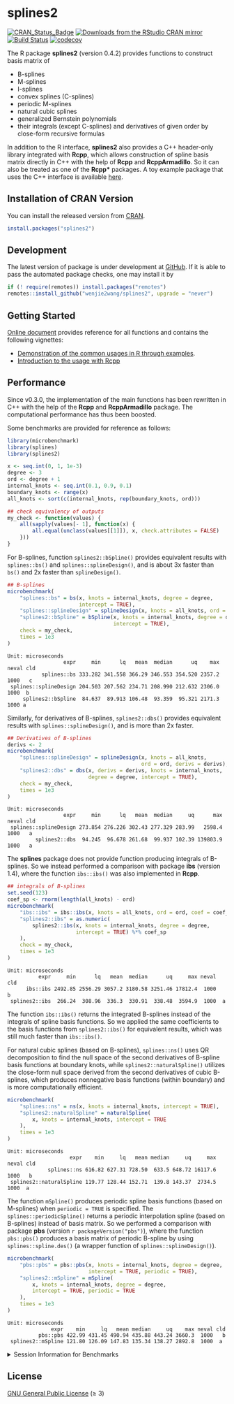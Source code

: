 splines2
================

[![CRAN\_Status\_Badge](https://www.r-pkg.org/badges/version/splines2)](https://CRAN.R-project.org/package=splines2)
[![Downloads from the RStudio CRAN
mirror](https://cranlogs.r-pkg.org/badges/splines2)](https://CRAN.R-project.org/package=splines2)
[![Build
Status](https://github.com/wenjie2wang/splines2/workflows/R-CMD-check/badge.svg)](https://github.com/wenjie2wang/splines2/actions)
[![codecov](https://codecov.io/gh/wenjie2wang/splines2/branch/main/graph/badge.svg)](https://codecov.io/gh/wenjie2wang/splines2)

The R package **splines2** (version 0.4.2) provides functions to
construct basis matrix of

-   B-splines
-   M-splines
-   I-splines
-   convex splines (C-splines)
-   periodic M-splines
-   natural cubic splines
-   generalized Bernstein polynomials
-   their integrals (except C-splines) and derivatives of given order by
    close-form recursive formulas

In addition to the R interface, **splines2** also provides a C++
header-only library integrated with **Rcpp**, which allows construction
of spline basis matrix directly in C++ with the help of **Rcpp** and
**RcppArmadillo**. So it can also be treated as one of the **Rcpp\***
packages. A toy example package that uses the C++ interface is available
[here](https://github.com/wenjie2wang/example-pkg-Rcpp-splines2).

## Installation of CRAN Version

You can install the released version from
[CRAN](https://CRAN.R-project.org/package=splines2).

``` r
install.packages("splines2")
```

## Development

The latest version of package is under development at
[GitHub](https://github.com/wenjie2wang/splines2). If it is able to pass
the automated package checks, one may install it by

``` r
if (! require(remotes)) install.packages("remotes")
remotes::install_github("wenjie2wang/splines2", upgrade = "never")
```

## Getting Started

[Online document](https://wwenjie.org/splines2) provides reference for
all functions and contains the following vignettes:

-   [Demonstration of the common usages in R through
    examples](https://wwenjie.org/splines2/articles/splines2-intro).
-   [Introduction to the usage with
    Rcpp](https://wwenjie.org/splines2/articles/splines2-wi-rcpp)

## Performance

Since v0.3.0, the implementation of the main functions has been
rewritten in C++ with the help of the **Rcpp** and **RcppArmadillo**
package. The computational performance has thus been boosted.

Some benchmarks are provided for reference as follows:

``` r
library(microbenchmark)
library(splines)
library(splines2)

x <- seq.int(0, 1, 1e-3)
degree <- 3
ord <- degree + 1
internal_knots <- seq.int(0.1, 0.9, 0.1)
boundary_knots <- range(x)
all_knots <- sort(c(internal_knots, rep(boundary_knots, ord)))

## check equivalency of outputs
my_check <- function(values) {
    all(sapply(values[- 1], function(x) {
        all.equal(unclass(values[[1]]), x, check.attributes = FALSE)
    }))
}
```

For B-splines, function `splines2::bSpline()` provides equivalent
results with `splines::bs()` and `splines::splineDesign()`, and is about
3x faster than `bs()` and 2x faster than `splineDesign()`.

``` r
## B-splines
microbenchmark(
    "splines::bs" = bs(x, knots = internal_knots, degree = degree,
                       intercept = TRUE),
    "splines::splineDesign" = splineDesign(x, knots = all_knots, ord = ord),
    "splines2::bSpline" = bSpline(x, knots = internal_knots, degree = degree,
                                  intercept = TRUE),
    check = my_check,
    times = 1e3
)
```

    Unit: microseconds
                      expr     min      lq   mean  median      uq    max neval cld
               splines::bs 333.282 341.558 366.29 346.553 354.520 2357.2  1000   c
     splines::splineDesign 204.503 207.562 234.71 208.990 212.632 2306.0  1000  b 
         splines2::bSpline  84.637  89.913 106.48  93.359  95.321 2171.3  1000 a  

Similarly, for derivatives of B-splines, `splines2::dbs()` provides
equivalent results with `splines::splineDesign()`, and is more than 2x
faster.

``` r
## Derivatives of B-splines
derivs <- 2
microbenchmark(
    "splines::splineDesign" = splineDesign(x, knots = all_knots,
                                           ord = ord, derivs = derivs),
    "splines2::dbs" = dbs(x, derivs = derivs, knots = internal_knots,
                          degree = degree, intercept = TRUE),
    check = my_check,
    times = 1e3
)
```

    Unit: microseconds
                      expr     min      lq   mean  median     uq      max neval cld
     splines::splineDesign 273.854 276.226 302.43 277.329 283.99   2598.4  1000   a
             splines2::dbs  94.245  96.678 261.68  99.937 102.39 139803.9  1000   a

The **splines** package does not provide function producing integrals of
B-splines. So we instead performed a comparison with package **ibs**
(version 1.4), where the function `ibs::ibs()` was also implemented in
**Rcpp**.

``` r
## integrals of B-splines
set.seed(123)
coef_sp <- rnorm(length(all_knots) - ord)
microbenchmark(
    "ibs::ibs" = ibs::ibs(x, knots = all_knots, ord = ord, coef = coef_sp),
    "splines2::ibs" = as.numeric(
        splines2::ibs(x, knots = internal_knots, degree = degree,
                      intercept = TRUE) %*% coef_sp
    ),
    check = my_check,
    times = 1e3
)
```

    Unit: microseconds
              expr     min      lq   mean  median      uq     max neval cld
          ibs::ibs 2492.85 2556.29 3057.2 3180.58 3251.46 17812.4  1000   b
     splines2::ibs  266.24  308.96  336.3  330.91  338.48  3594.9  1000  a 

The function `ibs::ibs()` returns the integrated B-splines instead of
the integrals of spline basis functions. So we applied the same
coefficients to the basis functions from `splines2::ibs()` for
equivalent results, which was still much faster than `ibs::ibs()`.

For natural cubic splines (based on B-splines), `splines::ns()` uses QR
decomposition to find the null space of the second derivatives of
B-spline basis functions at boundary knots, while
`splines2::naturalSpline()` utilizes the close-form null space derived
from the second derivatives of cubic B-splines, which produces
nonnegative basis functions (within boundary) and is more
computationally efficient.

``` r
microbenchmark(
    "splines::ns" = ns(x, knots = internal_knots, intercept = TRUE),
    "splines2::naturalSpline" = naturalSpline(
        x, knots = internal_knots, intercept = TRUE
    ),
    times = 1e3
)
```

    Unit: microseconds
                        expr    min     lq   mean median     uq     max neval cld
                 splines::ns 616.82 627.31 728.50  633.5 648.72 16117.6  1000   b
     splines2::naturalSpline 119.77 128.44 152.71  139.8 143.37  2734.5  1000  a 

The function `mSpline()` produces periodic spline basis functions (based
on M-splines) when `periodic = TRUE` is specified. The
`splines::periodicSpline()` returns a periodic interpolation spline
(based on B-splines) instead of basis matrix. So we performed a
comparison with package **pbs** (version `r packageVersion("pbs")`),
where the function `pbs::pbs()` produces a basis matrix of periodic
B-spline by using `splines::spline.des()` (a wrapper function of
`splines::splineDesign()`).

``` r
microbenchmark(
    "pbs::pbs" = pbs::pbs(x, knots = internal_knots, degree = degree,
                          intercept = TRUE, periodic = TRUE),
    "splines2::mSpline" = mSpline(
        x, knots = internal_knots, degree = degree,
        intercept = TRUE, periodic = TRUE
    ),
    times = 1e3
)
```

    Unit: microseconds
                  expr    min     lq   mean median     uq    max neval cld
              pbs::pbs 422.99 431.45 490.94 435.88 443.24 3660.3  1000   b
     splines2::mSpline 121.80 126.09 147.83 135.34 138.27 2892.8  1000  a 

<details>
<summary>
Session Information for Benchmarks
</summary>

``` r
sessionInfo()
```

    R version 4.0.3 (2020-10-10)
    Platform: x86_64-pc-linux-gnu (64-bit)
    Running under: Arch Linux

    Matrix products: default
    BLAS:   /usr/lib/libopenblasp-r0.3.13.so
    LAPACK: /usr/lib/liblapack.so.3.9.0

    locale:
     [1] LC_CTYPE=en_US.UTF-8       LC_NUMERIC=C               LC_TIME=en_US.UTF-8       
     [4] LC_COLLATE=en_US.UTF-8     LC_MONETARY=en_US.UTF-8    LC_MESSAGES=en_US.UTF-8   
     [7] LC_PAPER=en_US.UTF-8       LC_NAME=C                  LC_ADDRESS=C              
    [10] LC_TELEPHONE=C             LC_MEASUREMENT=en_US.UTF-8 LC_IDENTIFICATION=C       

    attached base packages:
    [1] splines   stats     graphics  grDevices utils     datasets  methods   base     

    other attached packages:
    [1] splines2_0.4.2       microbenchmark_1.4-7

    loaded via a namespace (and not attached):
     [1] Rcpp_1.0.6        knitr_1.31        magrittr_2.0.1    MASS_7.3-53.1     ibs_1.4          
     [6] lattice_0.20-41   rlang_0.4.10      multcomp_1.4-16   stringr_1.4.0     tools_4.0.3      
    [11] grid_4.0.3        xfun_0.21         TH.data_1.0-10    htmltools_0.5.1.1 yaml_2.2.1       
    [16] survival_3.2-7    digest_0.6.27     Matrix_1.3-2      codetools_0.2-16  evaluate_0.14    
    [21] rmarkdown_2.6     sandwich_3.0-0    stringi_1.5.3     compiler_4.0.3    pbs_1.1          
    [26] mvtnorm_1.1-1     zoo_1.8-8        

</details>

## License

[GNU General Public License](https://www.gnu.org/licenses/) (≥ 3)
